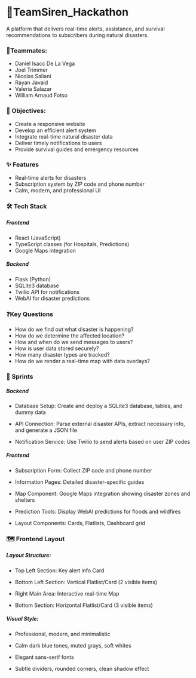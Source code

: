 # 📢TeamSiren_Hackathon
A platform that delivers real-time alerts, assistance, and survival recommendations to subscribers during natural disasters.

### 👥Teammates:
* Daniel Isacc De La Vega 
* Joel Trimmer
* Nicolas Saliani
* Rayan Javaid
* Valeria Salazar
* William Arnaud Fotso

###  🎯 Objectives:

* Create a responsive website
* Develop an efficient alert system
* Integrate real-time natural disaster data
* Deliver timely notifications to users
* Provide survival guides and emergency resources

###  ✨ Features

* Real-time alerts for disasters
* Subscription system by ZIP code and phone number
* Calm, modern, and professional UI


### 🛠️ Tech Stack

##### Frontend

* React (JavaScript)
* TypeScript classes (for Hospitals, Predictions)
* Google Maps integration

##### Backend

* Flask (Python)
* SQLite3 database
* Twilio API for notifications
* WebAI for disaster predictions

### ❓Key Questions
* How do we find out what disaster is happening?
* How do we determine the affected location?
* How and when do we send messages to users?
* How is user data stored securely?
* How many disaster types are tracked?
* How do we render a real-time map with data overlays?

### 🚀 Sprints
##### Backend

* Database Setup: Create and deploy a SQLite3 database, tables, and dummy data

* API Connection: Parse external disaster APIs, extract necessary info, and generate a JSON file

* Notification Service: Use Twilio to send alerts based on user ZIP codes

##### Frontend

* Subscription Form: Collect ZIP code and phone number

* Information Pages: Detailed disaster-specific guides

* Map Component: Google Maps integration showing disaster zones and shelters

* Prediction Tools: Display WebAI predictions for floods and wildfires

* Layout Components: Cards, Flatlists, Dashboard grid

### 🗺️ Frontend Layout

##### Layout Structure:
* Top Left Section: Key alert info Card

* Bottom Left Section: Vertical Flatlist/Card (2 visible items)

* Right Main Area: Interactive real-time Map

* Bottom Section: Horizontal Flatlist/Card (3 visible items)

##### Visual Style:

* Professional, modern, and minimalistic

* Calm dark blue tones, muted grays, soft whites

* Elegant sans-serif fonts

* Subtle dividers, rounded corners, clean shadow effect